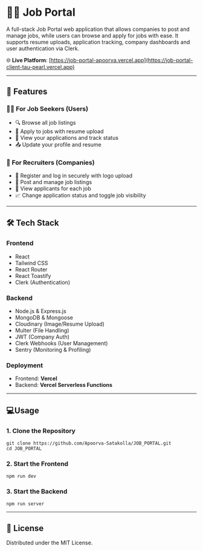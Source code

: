 # 🧑‍💼 Job Portal

A full-stack Job Portal web application that allows companies to post and manage jobs, while users can browse and apply for jobs with ease. It supports resume uploads, application tracking, company dashboards and user authentication via Clerk.

🌐 **Live Platform**: [https://job-portal-apoorva.vercel.app](https://job-portal-client-tau-pearl.vercel.app)

---

## 🚀 Features

### 👨‍💻 For Job Seekers (Users)
- 🔍 Browse all job listings  
- 📝 Apply to jobs with resume upload  
- 📄 View your applications and track status
- 📤 Update your profile and resume  

### 🏢 For Recruiters (Companies)
- 🔐 Register and log in securely with logo upload  
- 📌 Post and manage job listings  
- 👥 View applicants for each job  
- 📈 Change application status and toggle job visibility  

---

## 🛠️ Tech Stack

### Frontend
- React  
- Tailwind CSS  
- React Router  
- React Toastify  
- Clerk (Authentication)  

### Backend
- Node.js & Express.js  
- MongoDB & Mongoose  
- Cloudinary (Image/Resume Upload)  
- Multer (File Handling)  
- JWT (Company Auth)  
- Clerk Webhooks (User Management)  
- Sentry (Monitoring & Profiling)  

### Deployment
- Frontend: **Vercel**  
- Backend: **Vercel Serverless Functions**

---

## 💻Usage

### 1. Clone the Repository  
```
git clone https://github.com/Apoorva-Satakolla/JOB_PORTAL.git
cd JOB_PORTAL
```

### 2. Start the Frontend
```
npm run dev
```

### 3. Start the Backend
```
npm run server
```

---

## 📝 License
Distributed under the MIT License.


